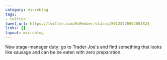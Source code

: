 ```yaml
---
category: microblog
tags:
- twitter
tweet_url: https://twitter.com/ExMember/status/80124276962893824
links: []
layout: microblog
---
```

New stage-manager duty: go to Trader Joe's and find something that looks like sausage and can be be eaten with zero preparation.

